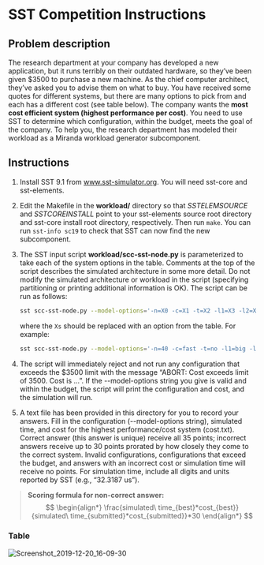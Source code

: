 # SST Competition Instructions

## Problem description

The research department at your company has developed a new application, but it runs terribly on their outdated hardware, so they’ve been given $3500 to purchase a new machine. As the chief computer architect, they’ve asked you to advise them on what to buy. You have received some quotes for different systems, but there are many options to pick from and each has a different cost (see table below). The company wants the **most cost efficient system (highest performance per cost)**. You need to use SST to determine which configuration, within the budget, meets the goal of the company. To help you, the research department has modeled their workload as a Miranda workload generator subcomponent.

## Instructions

1. Install SST 9.1 from www.sst-simulator.org. You will need sst-core and sst-elements.
2. Edit the Makefile in the **workload/** directory so that *SSTELEMSOURCE* and *SSTCOREINSTALL* point to your sst-elements source root directory and sst-core install root directory, respectively. Then run `make`. You can run `sst-info sc19` to check that SST can now find the new subcomponent.

3. The SST input script **workload/scc-sst-node.py** is parameterized to take each of the system options in the table. Comments at the top of the script describes the simulated architecture in some more detail. Do not modify the simulated architecture or workload in the script (specifying partitioning or printing additional information is OK). The script can be run as follows:

   ```bash
   sst scc-sst-node.py --model-options='-n=X0 -c=X1 -t=X2 -l1=X3 -l2=X4 -s=X5 -l3=X6 -b=X7 -w=X8 -m=X9'
   ```

   where the `Xs` should be replaced with an option from the table. For example:

   ```bash
   sst scc-sst-node.py --model-options='-n=40 -c=fast -t=no -l1=big -l2=small -s=private -l3=small -w=6 -b=slow -m=basic'
   ```

4. The script will immediately reject and not run any configuration that exceeds the $3500 limit with the message “ABORT: Cost exceeds limit of 3500. Cost is ...”. If the --model-options string you give is valid and within the budget, the script will print the configuration and cost, and the simulation will run.
5. A text file has been provided in this directory for you to record your answers. Fill in the configuration (--model-options string), simulated time, and cost for the highest performance/cost system (cost.txt). Correct answer (this answer is unique) receive all 35 points; incorrect answers receive up to 30 points prorated by how closely they come to the correct system. Invalid configurations, configurations that exceed the budget, and answers with an incorrect cost or simulation time will receive no points. For simulation time, include all digits and units reported by SST (e.g., “32.3187 us”).

> **Scoring formula for non-correct answer:**
> $$
\begin{align*}
\frac{simulated\ time_{best}*cost_{best}}{simulated\ time_{submitted}*cost_{submitted}}*30
\end{align*}
$$

### Table

![Screenshot_2019-12-20_16-09-30](https://github.com/Yi-Cheng0101/SST/blob/main/Screenshot_2019-12-20_16-09-30.png)

